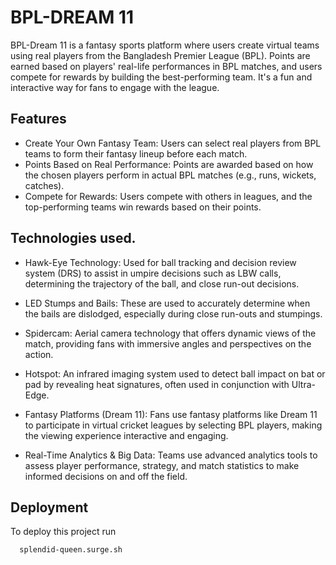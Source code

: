 #  BPL-DREAM 11


BPL-Dream 11 is a fantasy sports platform where users create virtual teams using real players from the Bangladesh Premier League (BPL). Points are earned based on players' real-life performances in BPL matches, and users compete for rewards by building the best-performing team. It's a fun and interactive way for fans to engage with the league.


## Features

- Create Your Own Fantasy Team: Users can select real players from BPL teams to form their fantasy lineup before each match.
- Points Based on Real Performance: Points are awarded based on how the chosen players perform in actual BPL matches (e.g., runs, wickets, catches).
- Compete for Rewards: Users compete with others in leagues, and the top-performing teams win rewards based on their points.



## Technologies used.

- Hawk-Eye Technology: Used for ball tracking and decision review system (DRS) to assist in umpire decisions such as LBW calls, determining the trajectory of the ball, and close run-out decisions.

- LED Stumps and Bails: These are used to accurately determine when the bails are dislodged, especially during close run-outs and stumpings.
- Spidercam: Aerial camera technology that offers dynamic views of the match, providing fans with immersive angles and perspectives on the action.
- Hotspot: An infrared imaging system used to detect ball impact on bat or pad by revealing heat signatures, often used in conjunction with Ultra-Edge.
- Fantasy Platforms (Dream 11): Fans use fantasy platforms like Dream 11 to participate in virtual cricket leagues by selecting BPL players, making the viewing experience interactive and engaging.
- Real-Time Analytics & Big Data: Teams use advanced analytics tools to assess player performance, strategy, and match statistics to make informed decisions on and off the field.



## Deployment

To deploy this project run

```bash
  splendid-queen.surge.sh
```
